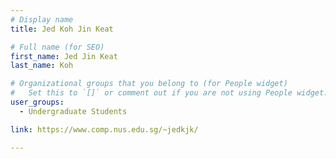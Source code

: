```yaml
---
# Display name
title: Jed Koh Jin Keat

# Full name (for SEO)
first_name: Jed Jin Keat
last_name: Koh

# Organizational groups that you belong to (for People widget)
#   Set this to `[]` or comment out if you are not using People widget.
user_groups:
  - Undergraduate Students

link: https://www.comp.nus.edu.sg/~jedkjk/

---
```

